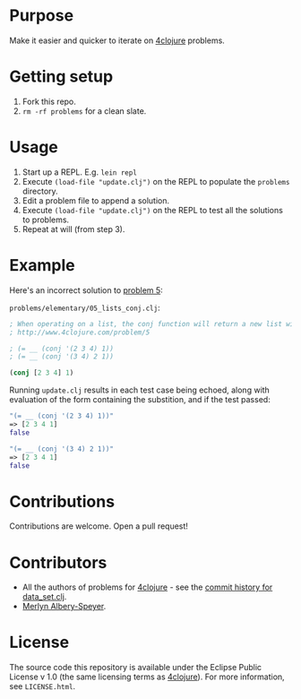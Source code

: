 # Purpose

Make it easier and quicker to iterate on [4clojure](http://4clojure.com) problems.

# Getting setup

1. Fork this repo.
1. `rm -rf problems` for a clean slate.

# Usage

1. Start up a REPL. E.g. `lein repl`
1. Execute `(load-file "update.clj")` on the REPL to populate the `problems` directory.
1. Edit a problem file to append a solution.
1. Execute `(load-file "update.clj")` on the REPL to test all the solutions to problems.
1. Repeat at will (from step 3).

# Example

Here's an incorrect solution to [problem 5](https://github.com/4clojure/4clojure/blob/0402c227a9f08048561659fdfc90696509b40ad9/src/foreclojure/data_set.clj#L53-L54):

`problems/elementary/05_lists_conj.clj`:
```clojure
; When operating on a list, the conj function will return a new list with one or more items "added" to the front.
; http://www.4clojure.com/problem/5

; (= __ (conj '(2 3 4) 1))
; (= __ (conj '(3 4) 2 1))

(conj [2 3 4] 1)
```

Running `update.clj` results in each test case being echoed, along with evaluation of the form containing the substition, and if the test passed:

```clojure
"(= __ (conj '(2 3 4) 1))"
=> [2 3 4 1]
false

"(= __ (conj '(3 4) 2 1))"
=> [2 3 4 1]
false
```

# Contributions

Contributions are welcome. Open a pull request!

# Contributors

* All the authors of problems for [4clojure](https://github.com/4clojure/4clojure#contributors) - see the [commit history for data_set.clj](https://github.com/4clojure/4clojure/commits/develop/src/foreclojure/data_set.clj).
* [Merlyn Albery-Speyer](https://github.com/curious-attempt-bunny).

# License

The source code this repository is available under the Eclipse Public License v 1.0 (the same licensing terms as [4clojure](https://github.com/4clojure/4clojure)). For more information, see `LICENSE.html`.